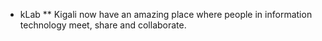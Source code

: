 * kLab
** Kigali now have an amazing place where people in information technology meet, share and collaborate.
